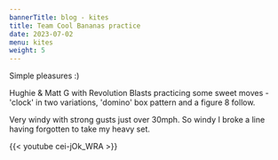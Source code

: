 ```yaml
---
bannerTitle: blog - kites
title: Team Cool Bananas practice
date: 2023-07-02
menu: kites
weight: 5
---
```


Simple pleasures :)

Hughie & Matt G with Revolution Blasts practicing some sweet moves - 'clock' in
two variations, 'domino' box pattern and a figure 8 follow.


Very windy with strong gusts just over 30mph. So windy I broke a line having
forgotten to take my heavy set.


{{< youtube cei-jOk_WRA >}}
